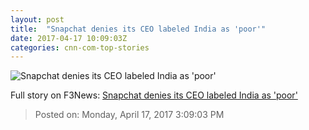 ```yaml
---
layout: post
title:  "Snapchat denies its CEO labeled India as 'poor'"
date: 2017-04-17 10:09:03Z
categories: cnn-com-top-stories
---
```


![Snapchat denies its CEO labeled India as 'poor'](http://i2.cdn.turner.com/money/dam/assets/151111200941-snapchat-780x439.jpg)




Full story on F3News: [Snapchat denies its CEO labeled India as 'poor'](http://www.f3nws.com/n/cRQXXF)

> Posted on: Monday, April 17, 2017 3:09:03 PM
